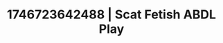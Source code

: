 ---
categories:
- Erotic adventure
- Flushed cheeks
- AI-generated
- Sensual touch
- Virtual intimacy
- ASMR
- Bi-curious stories
- Cosplay
image: /assets/images/1746723642488.webp
layout: post
seo:
  description: Featured content with exclusive ABDL Play, Scat Fetish. HD images available.
  keywords: ABDL Play, Scat Fetish
  og_image: /assets/images/1746723642488.webp
  schema_type: VisualArtwork
tags:
- '#1746723642488'
- ABDL Play
- Scat Fetish
title: 1746723642488 | Scat Fetish ABDL Play
---